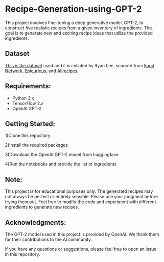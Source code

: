 # Recipe-Generation-using-GPT-2

This project involves fine-tuning a deep generative model, GPT-2, to construct five realistic recipes from a given inventory of ingredients. The goal is to generate new and exciting recipe ideas that utilize the provided ingredients.

## Dataset

[This is the dataset](https://eightportions.com/datasets/Recipes/#fn:1) used and it is collated by Ryan Lee, sourced from [Food Network](https://www.foodnetwork.com/), [Epicurious](https://www.epicurious.com/), and [Allrecipes](https://www.allrecipes.com/).

## Requirements:

* Python 3.x
* TensorFlow 2.x
* OpenAI GPT-2

## Getting Started:

1)Clone this repository 

2)Install the required packages 

3)Download the OpenAI GPT-2 model from huggingface

4)Run the notebooks and provide the list of ingredients

## Note:

This project is for educational purposes only.
The generated recipes may not always be perfect or entirely sensible. Please use your judgment before trying them out.
Feel free to modify the code and experiment with different ingredients to generate new recipes.

## Acknowledgments:

The GPT-2 model used in this project is provided by OpenAI. We thank them for their contributions to the AI community.

If you have any questions or suggestions, please feel free to open an issue in this repository.
